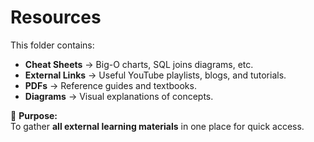 # Resources

This folder contains:
- **Cheat Sheets** → Big-O charts, SQL joins diagrams, etc.
- **External Links** → Useful YouTube playlists, blogs, and tutorials.
- **PDFs** → Reference guides and textbooks.
- **Diagrams** → Visual explanations of concepts.

📌 **Purpose:**  
To gather **all external learning materials** in one place for quick access.

